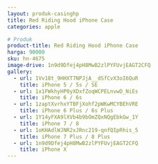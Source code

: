 ```yaml
---
layout: produk-casinghp
title: Red Riding Hood iPhone Case
categories: apple

# Produk
product-title: Red Riding Hood iPhone Case
harga: 90000
sku: hn-4675
image-drive: 1n9d9Dfej4pH8MwB2zlPYFUvjEAGT2CFQ
gallery:
  - url: 1Vv18t_9HHXT7NPJjA__dSfCvX3oI6QuR
    title: iPhone 5 / 5s / SE
  - url: 1x1FWkhyHP0yXDxfZoqWCPELnvwD_NiEs
    title: iPhone 6 / 6s
  - url: 1zaptXvrhxYTBFjXohf2pWKwMCYBEhVRE
    title: iPhone 6 Plus / 6s Plus
  - url: 1Y14yFXA9lXVb4b9bOmZQxNQgEbkGw_1Y
    title: iPhone 7 / 8
  - url: 1oKHAdlWJNR2xJRnc219-qnfQIpRhis_5
    title: iPhone 7 Plus / 8 Plus
  - url: 1n9d9Dfej4pH8MwB2zlPYFUvjEAGT2CFQ
    title: iPhone X
---
```

